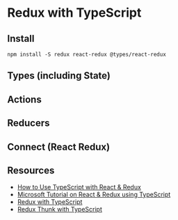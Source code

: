 # Redux with TypeScript

## Install
```
npm install -S redux react-redux @types/react-redux
```

## Types (including State)

## Actions

## Reducers

## Connect (React Redux)


## Resources

- [How to Use TypeScript with React & Redux](https://medium.com/@rossbulat/how-to-use-typescript-with-react-and-redux-a118b1e02b76)
- [Microsoft Tutorial on React & Redux using TypeScript](https://github.com/Microsoft/TypeScript-React-Starter#typescript-react-starter)
- [Redux with TypeScript](https://redux.js.org/recipes/usage-with-typescript)
- [Redux Thunk with TypeScript](https://redux.js.org/recipes/usage-with-typescript#usage-with-redux-thunk)
